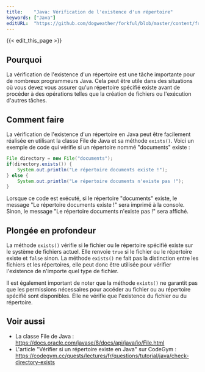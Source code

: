 ```yaml
---
title:    "Java: Vérification de l'existence d'un répertoire"
keywords: ["Java"]
editURL:  "https://github.com/dogweather/forkful/blob/master/content/fr/java/checking-if-a-directory-exists.md"
---
```


{{< edit_this_page >}}

## Pourquoi

La vérification de l'existence d'un répertoire est une tâche importante pour de nombreux programmeurs Java. Cela peut être utile dans des situations où vous devez vous assurer qu'un répertoire spécifié existe avant de procéder à des opérations telles que la création de fichiers ou l'exécution d'autres tâches.

## Comment faire

La vérification de l'existence d'un répertoire en Java peut être facilement réalisée en utilisant la classe File de Java et sa méthode `exists()`. Voici un exemple de code qui vérifie si un répertoire nommé "documents" existe :

```Java
File directory = new File("documents");
if(directory.exists()) {
    System.out.println("Le répertoire documents existe !");
} else {
    System.out.println("Le répertoire documents n'existe pas !");
}
```

Lorsque ce code est exécuté, si le répertoire "documents" existe, le message "Le répertoire documents existe !" sera imprimé à la console. Sinon, le message "Le répertoire documents n'existe pas !" sera affiché.

## Plongée en profondeur

La méthode `exists()` vérifie si le fichier ou le répertoire spécifié existe sur le système de fichiers actuel. Elle renvoie `true` si le fichier ou le répertoire existe et `false` sinon. La méthode `exists()` ne fait pas la distinction entre les fichiers et les répertoires, elle peut donc être utilisée pour vérifier l'existence de n'importe quel type de fichier.

Il est également important de noter que la méthode `exists()` ne garantit pas que les permissions nécessaires pour accéder au fichier ou au répertoire spécifié sont disponibles. Elle ne vérifie que l'existence du fichier ou du répertoire.

## Voir aussi

- La classe File de Java : https://docs.oracle.com/javase/8/docs/api/java/io/File.html
- L'article "Vérifier si un répertoire existe en Java" sur CodeGym : https://codegym.cc/quests/lectures/fr/questions/tutorial/java/check-directory-exists